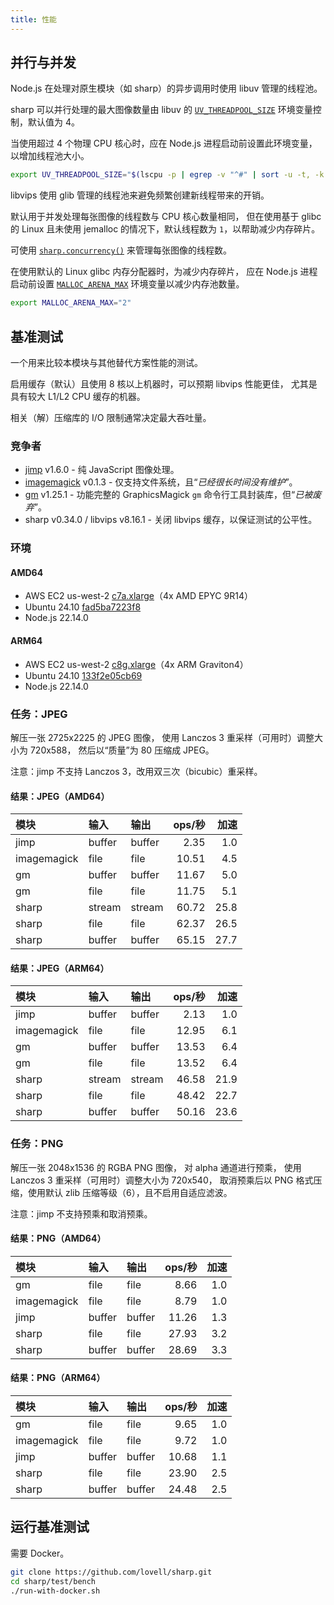 ```yaml
---
title: 性能
---
```


## 并行与并发

Node.js 在处理对原生模块（如 sharp）的异步调用时使用 libuv 管理的线程池。

sharp 可以并行处理的最大图像数量由 libuv 的 
[`UV_THREADPOOL_SIZE`](https://nodejs.org/api/cli.html#uv_threadpool_sizesize) 
环境变量控制，默认值为 4。

当使用超过 4 个物理 CPU 核心时，应在 Node.js 进程启动前设置此环境变量，以增加线程池大小。

```sh
export UV_THREADPOOL_SIZE="$(lscpu -p | egrep -v "^#" | sort -u -t, -k 2,4 | wc -l)"
```

libvips 使用 glib 管理的线程池来避免频繁创建新线程带来的开销。

默认用于并发处理每张图像的线程数与 CPU 核心数量相同，
但在使用基于 glibc 的 Linux 且未使用 jemalloc 的情况下，默认线程数为 `1`，以帮助减少内存碎片。

可使用 [`sharp.concurrency()`](/api-utility/#concurrency) 来管理每张图像的线程数。

在使用默认的 Linux glibc 内存分配器时，为减少内存碎片，
应在 Node.js 进程启动前设置
[`MALLOC_ARENA_MAX`](https://www.gnu.org/software/libc/manual/html_node/Memory-Allocation-Tunables.html)
环境变量以减少内存池数量。

```sh
export MALLOC_ARENA_MAX="2"
```

## 基准测试

一个用来比较本模块与其他替代方案性能的测试。

启用缓存（默认）且使用 8 核以上机器时，可以预期 libvips 性能更佳，
尤其是具有较大 L1/L2 CPU 缓存的机器。

相关（解）压缩库的 I/O 限制通常决定最大吞吐量。

### 竞争者

* [jimp](https://www.npmjs.com/package/jimp) v1.6.0 - 纯 JavaScript 图像处理。
* [imagemagick](https://www.npmjs.com/package/imagemagick) v0.1.3 - 仅支持文件系统，且“*已经很长时间没有维护*”。
* [gm](https://www.npmjs.com/package/gm) v1.25.1 - 功能完整的 GraphicsMagick `gm` 命令行工具封装库，但“*已被废弃*”。
* sharp v0.34.0 / libvips v8.16.1 - 关闭 libvips 缓存，以保证测试的公平性。

### 环境

#### AMD64

* AWS EC2 us-west-2 [c7a.xlarge](https://aws.amazon.com/ec2/instance-types/c7a/)（4x AMD EPYC 9R14）
* Ubuntu 24.10 [fad5ba7223f8](https://hub.docker.com/layers/library/ubuntu/24.10/images/sha256-fad5ba7223f8d87179dfa23211d31845d47e07a474ac31ad5258afb606523c0d)
* Node.js 22.14.0

#### ARM64

* AWS EC2 us-west-2 [c8g.xlarge](https://aws.amazon.com/ec2/instance-types/c8g/)（4x ARM Graviton4）
* Ubuntu 24.10 [133f2e05cb69](https://hub.docker.com/layers/library/ubuntu/24.10/images/sha256-133f2e05cb6958c3ce7ec870fd5a864558ba780fb7062315b51a23670bff7e76)
* Node.js 22.14.0

### 任务：JPEG

解压一张 2725x2225 的 JPEG 图像，
使用 Lanczos 3 重采样（可用时）调整大小为 720x588，
然后以“质量”为 80 压缩成 JPEG。

注意：jimp 不支持 Lanczos 3，改用双三次（bicubic）重采样。

#### 结果：JPEG（AMD64）

| 模块               | 输入   | 输出   | ops/秒  | 加速   |
| :----------------- | :----- | :----- | ------: | -------: |
| jimp               | buffer | buffer |    2.35 |      1.0 |
| imagemagick        | file   | file   |   10.51 |      4.5 |
| gm                 | buffer | buffer |   11.67 |      5.0 |
| gm                 | file   | file   |   11.75 |      5.1 |
| sharp              | stream | stream |   60.72 |     25.8 |
| sharp              | file   | file   |   62.37 |     26.5 |
| sharp              | buffer | buffer |   65.15 |     27.7 |

#### 结果：JPEG（ARM64）

| 模块               | 输入   | 输出   | ops/秒  | 加速   |
| :----------------- | :----- | :----- | ------: | -------: |
| jimp               | buffer | buffer |    2.13 |      1.0 |
| imagemagick        | file   | file   |   12.95 |      6.1 |
| gm                 | buffer | buffer |   13.53 |      6.4 |
| gm                 | file   | file   |   13.52 |      6.4 |
| sharp              | stream | stream |   46.58 |     21.9 |
| sharp              | file   | file   |   48.42 |     22.7 |
| sharp              | buffer | buffer |   50.16 |     23.6 |

### 任务：PNG

解压一张 2048x1536 的 RGBA PNG 图像，
对 alpha 通道进行预乘，
使用 Lanczos 3 重采样（可用时）调整大小为 720x540，
取消预乘后以 PNG 格式压缩，使用默认 zlib 压缩等级（6），且不启用自适应滤波。

注意：jimp 不支持预乘和取消预乘。

#### 结果：PNG（AMD64）

| 模块               | 输入   | 输出   | ops/秒  | 加速   |
| :----------------- | :----- | :----- | ------: | -------: |
| gm                 | file   | file   |    8.66 |      1.0 |
| imagemagick        | file   | file   |    8.79 |      1.0 |
| jimp               | buffer | buffer |   11.26 |      1.3 |
| sharp              | file   | file   |   27.93 |      3.2 |
| sharp              | buffer | buffer |   28.69 |      3.3 |

#### 结果：PNG（ARM64）

| 模块               | 输入   | 输出   | ops/秒  | 加速   |
| :----------------- | :----- | :----- | ------: | -------: |
| gm                 | file   | file   |    9.65 |      1.0 |
| imagemagick        | file   | file   |    9.72 |      1.0 |
| jimp               | buffer | buffer |   10.68 |      1.1 |
| sharp              | file   | file   |   23.90 |      2.5 |
| sharp              | buffer | buffer |   24.48 |      2.5 |

## 运行基准测试

需要 Docker。

```sh
git clone https://github.com/lovell/sharp.git
cd sharp/test/bench
./run-with-docker.sh
```